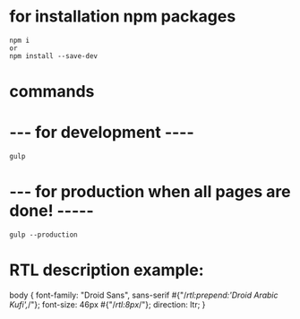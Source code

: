 # 

# for installation npm packages
    npm i
    or
    npm install --save-dev


# commands
# --- for development ----
    gulp

# --- for production when all pages are done! -----
    gulp --production


# RTL description example:
body {
    font-family: "Droid Sans", sans-serif #{"/*rtl:prepend:'Droid Arabic Kufi',*/"};
    font-size: 46px #{"/*rtl:8px*/"};
    direction: ltr;
}


